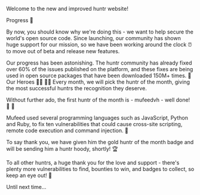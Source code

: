 Welcome to the new and improved huntr website!

Progress 🎯

By now, you should know why we're doing this - we want to help secure the world's open source code. Since launching, our community has shown huge support for our mission, so we have been working around the clock ⏰ to move out of beta and release new features.


Our progress has been astonishing. The huntr community has already fixed over 60% of the issues published on the platform, and these fixes are being used in open source packages that have been downloaded 150M+ times. 🤯 
Our Heroes 🦸‍♀️ 🦸‍♂️ 
Every month, we will pick the huntr of the month, giving the most successful huntrs the recognition they deserve.


Without further ado, the first huntr of the month is - mufeedvh - well done! 👏 👏  


Mufeed used several programming languages such as JavaScript, Python and Ruby, to fix ten vulnerabilities that could cause cross-site scripting, remote code execution and command injection. 🐛 


To say thank you, we have given him the gold huntr of the month badge and will be sending him a huntr hoody, shortly! 🏆 


To all other huntrs, a huge thank you for the love and support - there's plenty more vulnerabilities to find, bounties to win, and badges to collect, so keep an eye out! 🧐 


Until next time...
